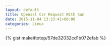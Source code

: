 ```yaml
---
layout: default                                                                                                              
title: Openssl Csr Request With San                                                                                                                       
date: 2015-11-04 13:23:41+00:00                                                                                                                        
categories: Linux                                                                                                                
---                                                                                                                              
```


{% gist makeittotop/57de32032cd1b072efab %}                                                                                                           

